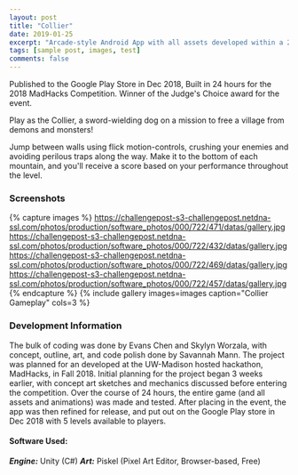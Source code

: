 ```yaml
---
layout: post
title: "Collier"
date: 2019-01-25
excerpt: "Arcade-style Android App with all assets developed within a 24 hour timeframe."
tags: [sample post, images, test]
comments: false
---
```

Published to the Google Play Store in Dec 2018, Built in 24 hours for the 2018 MadHacks Competition. Winner of the Judge's Choice award for the event.

Play as the Collier, a sword-wielding dog on a mission to free a village from demons and monsters!

Jump between walls using flick motion-controls, crushing your enemies and avoiding perilous traps along the way. Make it to the bottom of each mountain, and you'll receive a score based on your performance throughout the level.

### Screenshots

{% capture images %}
	https://challengepost-s3-challengepost.netdna-ssl.com/photos/production/software_photos/000/722/471/datas/gallery.jpg
    https://challengepost-s3-challengepost.netdna-ssl.com/photos/production/software_photos/000/722/432/datas/gallery.jpg
    https://challengepost-s3-challengepost.netdna-ssl.com/photos/production/software_photos/000/722/469/datas/gallery.jpg
    https://challengepost-s3-challengepost.netdna-ssl.com/photos/production/software_photos/000/722/457/datas/gallery.jpg
{% endcapture %}
{% include gallery images=images caption="Collier Gameplay" cols=3 %}

### Development Information

The bulk of coding was done by Evans Chen and Skylyn Worzala, with concept, outline, art, and code polish done by Savannah Mann. The project was planned for an developed at the UW-Madison hosted hackathon, MadHacks, in Fall 2018. Initial planning for the project began 3 weeks earlier, with concept art sketches and mechanics discussed before entering the competition. Over the course of 24 hours, the entire game (and all assets and animations) was made and tested. After placing in the event, the app was then refined for release, and put out on the Google Play store in Dec 2018 with 5 levels available to players.

#### Software Used: 
***Engine:*** Unity (C#)
***Art:*** Piskel (Pixel Art Editor, Browser-based, Free)


